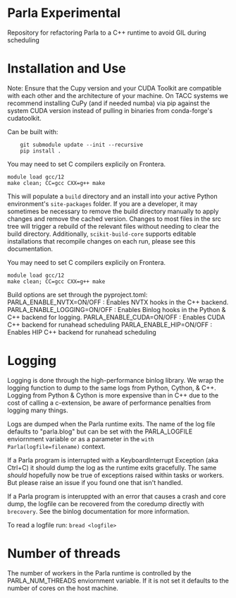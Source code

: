 #  Parla Experimental

Repository for refactoring Parla to a C++ runtime to avoid GIL during scheduling

# Installation and Use

Note: Ensure that the Cupy version and your CUDA Toolkit are compatible with each other and the architecture of your machine.
On TACC systems we recommend installing CuPy (and if needed numba) via pip against the system CUDA version instead of pulling in binaries from conda-forge's cudatoolkit.

Can be built with:
```
    git submodule update --init --recursive
    pip install .
```

You may need to set C compilers explicily on Frontera. 
```
module load gcc/12
make clean; CC=gcc CXX=g++ make
```

This will populate a `build` directory and an install into your active Python environment's `site-packages` folder. 
If you are a developer, it may sometimes be necessary to remove the build directory manually to apply changes and remove the cached version.
Changes to most files in the src tree will trigger a rebuild of the relevant files without needing to clear the build directory. 
Additionally, `scikit-build-core` supports editable installations that recompile changes on each run, please see this documentation. 

You may need to set C compilers explicily on Frontera. 
```
module load gcc/12
make clean; CC=gcc CXX=g++ make
```

Build options are set through the pyproject.toml:
PARLA_ENABLE_NVTX=ON/OFF :   Enables NVTX hooks in the C++ backend.
PARLA_ENABLE_LOGGING=ON/OFF : Enables Binlog hooks in the Python & C++ backend for logging. 
PARLA_ENABLE_CUDA=ON/OFF : Enables CUDA C++ backend for runahead scheduling
PARLA_ENABLE_HIP=ON/OFF : Enables HIP C++ backend for runahead scheduling

# Logging

Logging is done through the high-performance binlog library. We wrap the logging function to dump to the same logs from Python, Cython, & C++. 
Logging from Python & Cython is more expensive than in C++ due to the cost of calling a c-extension, be aware of performance penalties from logging many things. 

Logs are dumped when the Parla runtime exits. The name of the log file defaults to "parla.blog" but can be set with the PARLA_LOGFILE enviornment variable or as a parameter in the `with Parla(logfile=filename)` context. 

If a Parla program is interrupted with a KeyboardInterrupt Exception (aka Ctrl+C) it should dump the log as the runtime exits gracefully. The same *should* hopefully now be true of exceptions raised within tasks or workers. But please raise an issue if you found one that isn't handled. 
 
If a Parla program is interuppted with an error that causes a crash and core dump, the logfile can be recovered from the coredump directly with `brecovery`. See the binlog documentation for more information. 

To read a logfile run:
`bread <logfile>`


# Number of threads

 The number of workers in the Parla runtime is controlled by the PARLA_NUM_THREADS enviornment variable. If it is not set it defaults to the number of cores on the host machine. 

